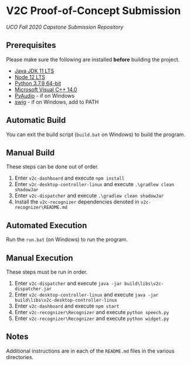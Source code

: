 # V2C Proof-of-Concept Submission

*UCO Fall 2020 Capstone Submission Repository*

## Prerequisites

Please make sure the following are installed **before** building the project.

- [Java JDK 11 LTS](https://www.oracle.com/java/technologies/javase-jdk11-downloads.html)
- [Node 12 LTS](https://nodejs.org/en/download/)
- [Python 3.7.9 64-bit](https://www.python.org/downloads/windows/)
- [Microsoft Visual C++ 14.0](https://aka.ms/vs/16/release/vs_buildtools.exe)
- [PyAudio](https://people.csail.mit.edu/hubert/pyaudio/packages/pyaudio-0.2.8.py33.exe) - if on Windows
- [swig](http://prdownloads.sourceforge.net/swig/swigwin-4.0.2.zip) - if on Windows, add to PATH

## Automatic Build

You can exit the build script (`build.bat` on Windows) to build the program.

## Manual Build

These steps can be done out of order.

1. Enter `v2c-dashboard` and execute `npm install`
2. Enter `v2c-desktop-controller-linux` and execute `.\gradlew clean shadowJar`
3. Enter `v2c-dispatcher` and execute `.\gradlew clean shadowJar`
4. Install the `v2c-recognizer` dependencies denoted in `v2c-recognizer\README.md`

## Automated Execution

Run the `run.bat` (on Windows) to run the program.

## Manual Execution

These steps must be run in order.

1. Enter `v2c-dispatcher` and execute `java -jar build\libs\v2c-dispatcher.jar`
2. Enter `v2c-desktop-controller-linux` and execute `java -jar build\libs\v2c-desktop-controller-linux`
3. Enter `v2c-dashboard` and execute `npm start`
4. Enter `v2c-recognizer\Recognizer` and execute `python speech.py`
5. Enter `v2c-recognizer\Recognizer` and execute `python widget.py`

## Notes

Additional instructions are in each of the `README.md` files in the various directories.
